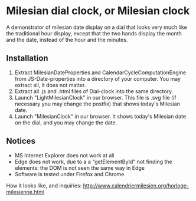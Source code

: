 # Milesian dial clock, or Milesian clock

A demonstrator of milesian date display on a dial that looks very much like the traditional hour display, 
except that the two hands display the month and the date, instead of the hour and the minutes.

## Installation
1. Extract MilesianDateProperties and CalendarCycleComputationEngine from JS-Date-properties into a directory of your computer. 
You may extract all, it does not matter. 
1. Extract all .js and .html files of Dial-clock into the same directory. 
1. Launch "LightMilesianClock" in our browser. 
This file is .svg file (if necessary you may change the postfix) that shows today's Milesian date. 
1. Launch "MilesianClock" in our browser. It shows today's Milesian date on the dial, and you may change the date.

## Notices
  * MS Internet Explorer does not work at all
  * Edge does not work, due to a a "getElementById" not finding the elements:
the DOM is not seen the same way in Edge
  * Software is tested under Firefox and Chrome

How it looks like, and inquiries: http://www.calendriermilesien.org/horloge-milesienne.html
